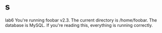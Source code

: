 # s
lab6
You're running foobar v2.3. The current directory is /home/foobar. The database is MySQL. If you're reading this, everything is running correctly.
